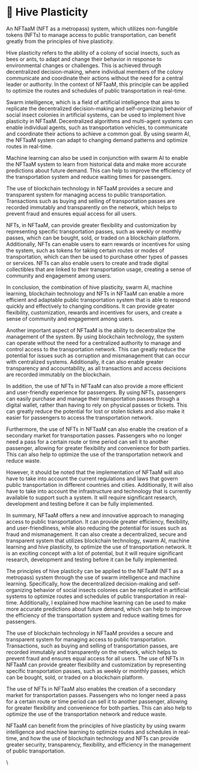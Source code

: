 # 🐝 Hive Plasticity

An NFTaaM (NFT as a metropass) system, which utilizes non-fungible tokens (NFTs) to manage access to public transportation, can benefit greatly from the principles of hive plasticity.

Hive plasticity refers to the ability of a colony of social insects, such as bees or ants, to adapt and change their behavior in response to environmental changes or challenges. This is achieved through decentralized decision-making, where individual members of the colony communicate and coordinate their actions without the need for a central leader or authority. In the context of NFTaaM, this principle can be applied to optimize the routes and schedules of public transportation in real-time.

Swarm intelligence, which is a field of artificial intelligence that aims to replicate the decentralized decision-making and self-organizing behavior of social insect colonies in artificial systems, can be used to implement hive plasticity in NFTaaM. Decentralized algorithms and multi-agent systems can enable individual agents, such as transportation vehicles, to communicate and coordinate their actions to achieve a common goal. By using swarm AI, the NFTaaM system can adapt to changing demand patterns and optimize routes in real-time.

Machine learning can also be used in conjunction with swarm AI to enable the NFTaaM system to learn from historical data and make more accurate predictions about future demand. This can help to improve the efficiency of the transportation system and reduce waiting times for passengers.

The use of blockchain technology in NFTaaM provides a secure and transparent system for managing access to public transportation. Transactions such as buying and selling of transportation passes are recorded immutably and transparently on the network, which helps to prevent fraud and ensures equal access for all users.

NFTs, in NFTaaM, can provide greater flexibility and customization by representing specific transportation passes, such as weekly or monthly passes, which can be bought, sold, or traded on a blockchain platform. Additionally, NFTs can enable users to earn rewards or incentives for using the system, such as tokens for taking certain routes or modes of transportation, which can then be used to purchase other types of passes or services. NFTs can also enable users to create and trade digital collectibles that are linked to their transportation usage, creating a sense of community and engagement among users.

In conclusion, the combination of hive plasticity, swarm AI, machine learning, blockchain technology and NFTs in NFTaaM can enable a more efficient and adaptable public transportation system that is able to respond quickly and effectively to changing conditions. It can provide greater flexibility, customization, rewards and incentives for users, and create a sense of community and engagement among users.

Another important aspect of NFTaaM is the ability to decentralize the management of the system. By using blockchain technology, the system can operate without the need for a centralized authority to manage and control access to the transportation network. This can greatly reduce the potential for issues such as corruption and mismanagement that can occur with centralized systems. Additionally, it can also enable greater transparency and accountability, as all transactions and access decisions are recorded immutably on the blockchain.

In addition, the use of NFTs in NFTaaM can also provide a more efficient and user-friendly experience for passengers. By using NFTs, passengers can easily purchase and manage their transportation passes through a digital wallet, rather than having to rely on physical passes or tickets. This can greatly reduce the potential for lost or stolen tickets and also make it easier for passengers to access the transportation network.

Furthermore, the use of NFTs in NFTaaM can also enable the creation of a secondary market for transportation passes. Passengers who no longer need a pass for a certain route or time period can sell it to another passenger, allowing for greater flexibility and convenience for both parties. This can also help to optimize the use of the transportation network and reduce waste.

However, it should be noted that the implementation of NFTaaM will also have to take into account the current regulations and laws that govern public transportation in different countries and cities. Additionally, It will also have to take into account the infrastructure and technology that is currently available to support such a system. It will require significant research, development and testing before it can be fully implemented.

In summary, NFTaaM offers a new and innovative approach to managing access to public transportation. It can provide greater efficiency, flexibility, and user-friendliness, while also reducing the potential for issues such as fraud and mismanagement. It can also create a decentralized, secure and transparent system that utilizes blockchain technology, swarm AI, machine learning and hive plasticity, to optimize the use of transportation network. It is an exciting concept with a lot of potential, but it will require significant research, development and testing before it can be fully implemented.

The principles of hive plasticity can be applied to the NFTaaM (NFT as a metropass) system through the use of swarm intelligence and machine learning. Specifically, how the decentralized decision-making and self-organizing behavior of social insects colonies can be replicated in artificial systems to optimize routes and schedules of public transportation in real-time. Additionally, I explained how machine learning can be used to make more accurate predictions about future demand, which can help to improve the efficiency of the transportation system and reduce waiting times for passengers.

The use of blockchain technology in NFTaaM provides a secure and transparent system for managing access to public transportation. Transactions, such as buying and selling of transportation passes, are recorded immutably and transparently on the network, which helps to prevent fraud and ensures equal access for all users. The use of NFTs in NFTaaM can provide greater flexibility and customization by representing specific transportation passes, such as weekly or monthly passes, which can be bought, sold, or traded on a blockchain platform.

The use of NFTs in NFTaaM also enables the creation of a secondary market for transportation passes. Passengers who no longer need a pass for a certain route or time period can sell it to another passenger, allowing for greater flexibility and convenience for both parties. This can also help to optimize the use of the transportation network and reduce waste.

NFTaaM can benefit from the principles of hive plasticity by using swarm intelligence and machine learning to optimize routes and schedules in real-time, and how the use of blockchain technology and NFTs can provide greater security, transparency, flexibility, and efficiency in the management of public transportation.



\
